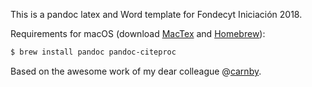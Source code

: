 This is a pandoc latex and Word template for Fondecyt Iniciación 2018.


Requirements for macOS (download [MacTex](https://tug.org/mactex/mactex-download.html) and [Homebrew](https://brew.sh/)):
```bash
$ brew install pandoc pandoc-citeproc
```

Based on the awesome work of my dear colleague @[carnby](https://github.com/carnby/).
